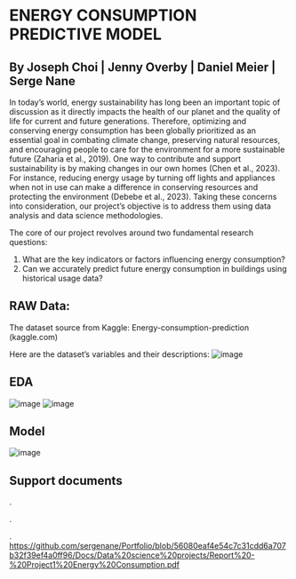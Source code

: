 # ENERGY CONSUMPTION PREDICTIVE MODEL
    
## By Joseph Choi | Jenny Overby | Daniel Meier | Serge Nane

In today’s world, energy sustainability has long been an important topic of discussion as it directly impacts the health of our planet and the quality of life for current and future generations. Therefore, optimizing and conserving energy consumption has been globally prioritized as an essential goal in combating climate change, preserving natural resources, and encouraging people to care for the environment for a more sustainable future (Zaharia et al., 2019). One way to contribute and support sustainability is by making changes in our own homes (Chen et al., 2023). For instance, reducing energy usage by turning off lights and appliances when not in use can make a difference in conserving resources and protecting the environment (Debebe et al., 2023). Taking these concerns into consideration, our project’s objective is to address them using data analysis and data science methodologies.

The core of our project revolves around two fundamental research questions:
1.	What are the key indicators or factors influencing energy consumption?
2.	Can we accurately predict future energy consumption in buildings using historical usage data?

## RAW Data:
The dataset source from Kaggle: Energy-consumption-prediction (kaggle.com)

Here are the dataset’s variables and their descriptions:
![image](https://github.com/sergenane/Portfolio/assets/171219995/65afbcea-e22e-48ca-955e-0f2c1e17984e)

## EDA
![image](https://github.com/sergenane/Portfolio/assets/171219995/db7ce243-87a0-46b6-b38b-b56d7a239a3c)
![image](https://github.com/sergenane/Portfolio/assets/171219995/df9acf07-7d17-4c8f-ae88-5659183094b6)


## Model
![image](https://github.com/sergenane/Portfolio/assets/171219995/d890fc7c-dfdc-4f45-bd53-1ecfcba427d2)


## Support documents

.

.

. https://github.com/sergenane/Portfolio/blob/56080eaf4e54c7c31cdd6a707b32f39ef4a0ff96/Docs/Data%20science%20projects/Report%20-%20Project1%20Energy%20Consumption.pdf


